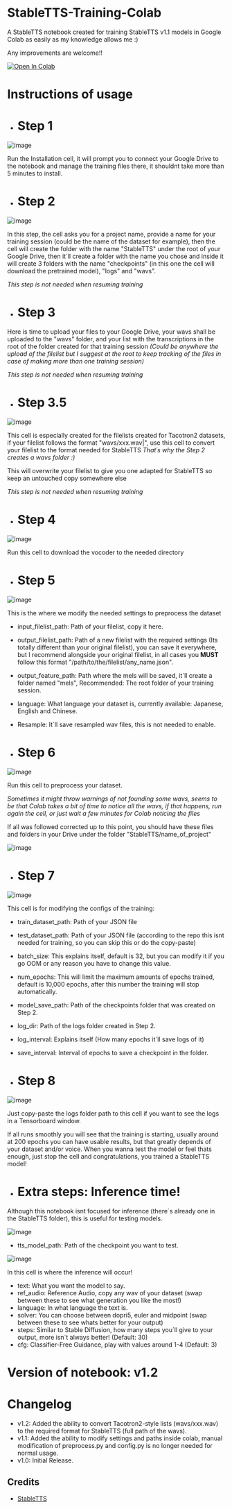 # StableTTS-Training-Colab
A StableTTS notebook created for training StableTTS v1.1 models in Google Colab as easily as my knowledge allows me :)

Any improvements are welcome!!

[![Open In Colab](https://colab.research.google.com/assets/colab-badge.svg)](https://colab.research.google.com/github/usamireko/StableTTS-Training-Colab/blob/main/StableTTS_Training.ipynb)



# Instructions of usage

- # Step 1

![image](https://github.com/user-attachments/assets/f415c7e8-7b6c-4c03-9edb-729127f68c00)

Run the Installation cell, it will prompt you to connect your Google Drive to the notebook and manage the training files there, it shouldnt take more than 5 minutes to install.

- # Step 2
![image](https://github.com/user-attachments/assets/fdc7fe1f-20b5-4bdd-a7ca-fbe88171229c)

In this step, the cell asks you for a project name, provide a name for your training session (could be the name of the dataset for example), then the cell will create the folder with the name "StableTTS" under the root of your Google Drive, then it´ll create a folder with the name you chose and inside it will create 3 folders with the name "checkpoints" (in this one the cell will download the pretrained model), "logs" and "wavs".

*This step is not needed when resuming training*

- # Step 3

Here is time to upload your files to your Google Drive, your wavs shall be uploaded to the "wavs" folder, and your list with the transcriptions in the root of the folder created for that training session *(Could be anywhere the upload of the filelist but I suggest at the root to keep tracking of the files in case of making more than one training session)*

*This step is not needed when resuming training*


- # Step 3.5

![image](https://github.com/user-attachments/assets/ecb320e9-4e6a-40c6-a896-5973e91d3362)


This cell is especially created for the filelists created for Tacotron2 datasets, if your filelist follows the format "wavs/xxx.wav|", use this cell to convert your filelist to the format needed for StableTTS *That´s why the Step 2 creates a wavs folder :)*

This will overwrite your filelist to give you one adapted for StableTTS so keep an untouched copy somewhere else 

*This step is not needed when resuming training*

- # Step 4
![image](https://github.com/user-attachments/assets/0609934e-d64d-4d59-8c17-e2c830d0f2a2)

Run this cell to download the vocoder to the needed directory

- # Step 5
![image](https://github.com/user-attachments/assets/c7d87dfe-ba86-4676-8d5f-94ed66109cc9)

This is the where we modify the needed settings to preprocess the dataset

- input_filelist_path: Path of your filelist, copy it here.
  
- output_filelist_path: Path of a new filelist with the required settings (Its totally different than your original filelist), you can save it everywhere, but I recommend alongside your original filelist, in all cases you **MUST** follow this format "/path/to/the/filelist/any_name.json".
  
- output_feature_path: Path where the mels will be saved, it´ll create a folder named "mels", Recommended: The root folder of your training session.
  
- language: What language your dataset is, currently available: Japanese, English and Chinese.

- Resample: It´ll save resampled wav files, this is not needed to enable.


- # Step 6

![image](https://github.com/user-attachments/assets/fcd0622b-0466-4150-a51f-6b2a772fceb8)

Run this cell to preprocess your dataset.

*Sometimes it might throw warnings of not founding some wavs, seems to be that Colab takes a bit of time to notice all the wavs, if that happens, run again the cell, or just wait a few minutes for Colab noticing the files*


If all was followed corrected up to this point, you should have these files and folders in your Drive under the folder "StableTTS/name_of_project"

![image](https://github.com/user-attachments/assets/4f442628-0a60-47c9-ade1-731a0f66ede9)


- # Step 7

![image](https://github.com/user-attachments/assets/a1667ab1-001b-4da7-9fe9-43c071541b1f)

This cell is for modifying the configs of the training:

- train_dataset_path: Path of your JSON file
- test_dataset_path: Path of your JSON file (according to the repo this isnt needed for training, so you can skip this or do the copy-paste)
- batch_size: This explains itself, default is 32, but you can modify it if you go OOM or any reason you have to change this value.
- num_epochs: This will limit the maximum amounts of epochs trained, default is 10,000 epochs, after this number the training will stop automatically.
- model_save_path: Path of the checkpoints folder that was created on Step 2.
- log_dir: Path of the logs folder created in Step 2.
- log_interval: Explains itself (How many epochs it´ll save logs of it)
- save_interval: Interval of epochs to save a checkpoint in the folder.

- # Step 8

![image](https://github.com/user-attachments/assets/ca2bf228-cc34-4082-9e25-c143e001cc33)

Just copy-paste the logs folder path to this cell if you want to see the logs in a Tensorboard window.

If all runs smoothly you will see that the training is starting, usually around at 200 epochs you can have usable results, but that greatly depends of your dataset and/or voice. When you wanna test the model or feel thats enough, just stop the cell and congratulations, you trained a StableTTS model!


- # Extra steps: Inference time!

Although this notebook isnt focused for inference (there´s already one in the StableTTS folder), this is useful for testing models.

![image](https://github.com/user-attachments/assets/0f612b8d-65df-41fe-a266-a5a433536155)

- tts_model_path: Path of the checkpoint you want to test.


![image](https://github.com/user-attachments/assets/1a62757e-e2a6-42d1-89fd-4985952e7078)

In this cell is where the inference will occur!

- text: What you want the model to say.
- ref_audio: Reference Audio, copy any wav of your dataset (swap between these to see what generation you like the most!)
- language: In what language the text is.
- solver: You can choose between dopri5, euler and midpoint (swap between these to see whats better for your output)
- steps: Similar to Stable Diffusion, how many steps you´ll give to your output, more isn´t always better! (Default: 30)
- cfg: Classifier-Free Guidance, play with values around 1-4 (Default: 3)










# Version of notebook: v1.2

# Changelog

- v1.2: Added the ability to convert Tacotron2-style lists (wavs/xxx.wav) to the required format for StableTTS (full path of the wavs).
- v1.1: Added the ability to modify settings and paths inside colab, manual modification of preprocess.py and config.py is no longer needed for normal usage.
- v1.0: Initial Release.


## Credits
+ [StableTTS](https://github.com/KdaiP/StableTTS)

